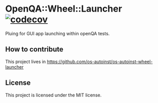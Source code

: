 # OpenQA::Wheel::Launcher [![codecov](https://codecov.io/gh/os-autoinst/os-autoinst-wheel-launcher/branch/main/graph/badge.svg?token=T5LO5pGsCH)](https://codecov.io/gh/os-autoinst/os-autoinst-wheel-launcher)

Pluing for GUI app launching within openQA tests.

## How to contribute

This project lives in https://github.com/os-autoinst/os-autoinst-wheel-launcher

## License

This project is licensed under the MIT license.
